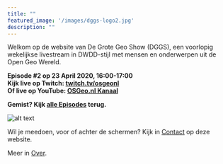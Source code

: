 ```yaml
---
title: ""
featured_image: '/images/dggs-logo2.jpg'
description: ""
---
```


Welkom op de website van De Grote Geo Show (DGGS), een voorlopig wekelijkse
livestream in DWDD-stijl met mensen en onderwerpen uit de Open Geo Wereld.
 
__Episode #2 op 23 April 2020, 16:00-17:00__  
__Kijk live op Twitch: [twitch.tv/osgeonl](https://twitch.tv/osgeonl)__  
__Of live op YouTube: [OSGeo.nl Kanaal](https://www.youtube.com/channel/UCvSAN6ur4RoGUqxtvmgsb8g)__

__Gemist? Kijk [alle Episodes](/episode/) terug.__

![alt text](/images/episode-0001/compositie.jpg "Impressie Episode #1 - 16 April 2020")

Wil je meedoen, voor of achter de schermen?
Kijk in [Contact](/contact/) op deze website.

Meer in [Over](/about/).
